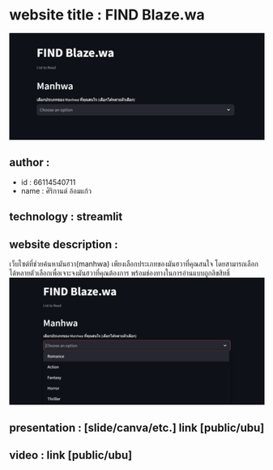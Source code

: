 # website title : FIND Blaze.wa
![Alt text](findblaze_wa.png)

## author :
- id : 66114540711
- name : ศิริกานต์ อ้อมแก้ว

## technology : streamlit
## website description :
เว็บไซต์ที่ช่วยค้นหามันฮวา(manhwa) เพียงเลือกประเภทของมันฮวาที่คุณสนใจ โดยสามารถเลือกได้หลายตัวเลือกเพื่อเจาะจงมันฮวาที่คุณต้องการ พร้อมช่องทางในการอ่านแบบถูกลิขสิทธิ์
![Alt text](findblaze_wa_choose.png)

## presentation : [slide/canva/etc.] link [public/ubu]
## video : link [public/ubu]
